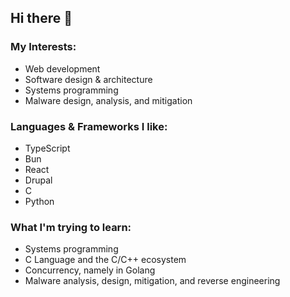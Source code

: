 ## Hi there 👋

### My Interests:

- Web development
- Software design & architecture
- Systems programming
- Malware design, analysis, and mitigation

### Languages & Frameworks I like:

- TypeScript
- Bun
- React
- Drupal
- C
- Python

### What I'm trying to learn:

- Systems programming
- C Language and the C/C++ ecosystem
- Concurrency, namely in Golang
- Malware analysis, design, mitigation, and reverse engineering
